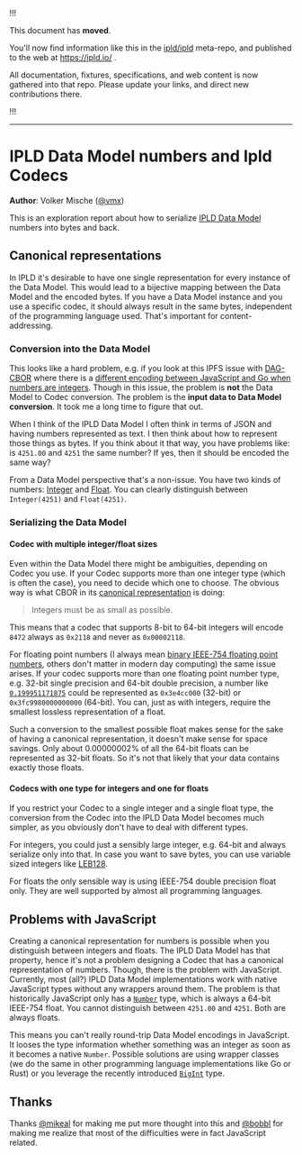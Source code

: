 
!!!

This document has **moved**.

You'll now find information like this in the [ipld/ipld](https://github.com/ipld/ipld/) meta-repo,
and published to the web at https://ipld.io/ .

All documentation, fixtures, specifications, and web content is now gathered into that repo.
Please update your links, and direct new contributions there.

!!!

----

IPLD Data Model numbers and Ipld Codecs
=======================================

**Author**: Volker Mische ([@vmx])

This is an exploration report about how to serialize [IPLD Data Model] numbers into bytes and back.


Canonical representations
-------------------------

In IPLD it's desirable to have one single representation for every instance of the Data Model. This would lead to a bijective mapping between the Data Model and the encoded bytes. If you have a Data Model instance and you use a specific codec, it should always result in the same bytes, independent of the programming language used. That's important for content-addressing.


### Conversion into the Data Model

This looks like a hard problem, e.g. if you look at this IPFS issue with [DAG-CBOR] where there is a [different encoding between JavaScript and Go when numbers are integers]. Though in this issue, the problem is **not** the Data Model to Codec conversion. The problem is the **input data to Data Model conversion**. It took me a long time to figure that out.

When I think of the IPLD Data Model I often think in terms of JSON and having numbers represented as text. I then think about how to represent those things as bytes. If you think about it that way, you have problems like: is `4251.00` and `4251` the same number? If yes, then it should be encoded the same way?

From a Data Model perspective that's a non-issue. You have two kinds of numbers: [Integer] and [Float]. You can clearly distinguish between `Integer(4251)` and `Float(4251)`.


### Serializing the Data Model


#### Codec with multiple integer/float sizes

Even within the Data Model there might be ambiguities, depending on Codec you use. If your Codec supports more than one integer type (which is often the case), you need to decide which one to choose. The obvious way is what CBOR in its [canonical representation] is doing:

> Integers must be as small as possible.

This means that a codec that supports 8-bit to 64-bit integers will encode `8472` always as `0x2118` and never as `0x00002118`.

For floating point numbers (I always mean [binary IEEE-754 floating point numbers], others don't matter in modern day computing) the same issue arises. If your codec supports more than one floating point number type, e.g. 32-bit single precision and 64-bit double precision, a number like [`0.199951171875`] could be represented as `0x3e4cc000` (32-bit) or `0x3fc9980000000000` (64-bit). You can, just as with integers, require the smallest lossless representation of a float.

Such a conversion to the smallest possible float makes sense for the sake of having a canonical representation, it doesn't make sense for space savings. Only about 0.00000002% of all the 64-bit floats can be represented as 32-bit floats. So it's not that likely that your data contains exactly those floats.


#### Codecs with one type for integers and one for floats

If you restrict your Codec to a single integer and a single float type, the conversion from the Codec into the IPLD Data Model becomes much simpler, as you obviously don't have to deal with different types.

For integers, you could just a sensibly large integer, e.g. 64-bit and always serialize only into that. In case you want to save bytes, you can use variable sized integers like [LEB128].

For floats the only sensible way is using IEEE-754 double precision float only. They are well supported by almost all programming languages.


Problems with JavaScript
------------------------

Creating a canonical representation for numbers is possible when you distinguish between integers and floats. The IPLD Data Model has that property, hence it's not a problem designing a Codec that has a canonical representation of numbers. Though, there is the problem with JavaScript. Currently, most (all?) IPLD Data Model implementations work with native JavaScript types without any wrappers around them. The problem is that historically JavaScript only has a [`Number`] type, which is always a 64-bit IEEE-754 float. You cannot distinguish between `4251.00` and `4251`. Both are always floats.

This means you can't really round-trip Data Model encodings in JavaScript. It looses the type information whether something was an integer as soon as it becomes a native `Number`. Possible solutions are using wrapper classes (we do the same in other programming language implementations like Go or Rust) or you leverage the recently introduced [`BigInt`] type.


Thanks
------

Thanks [@mikeal] for making me put more thought into this and [@bobbl] for making me realize that most of the difficulties were in fact JavaScript related.


[@vmx]: https://github.com/vmx
[IPLD Data Model]: https://specs.ipld.io/data-model-layer/data-model.html
[different encoding between JavaScript and Go when numbers are integers]: https://github.com/ipld/interface-ipld-format/issues/9#issuecomment-431029329
[converting from JSON to CBOR]: https://tools.ietf.org/html/rfc7049#section-4.2
[DAG-CBOR]: https://specs.ipld.io/block-layer/codecs/dag-cbor.html
[`0.199951171875`]: https://float.exposed/0x3e4cc000
[Integer]: https://specs.ipld.io/data-model-layer/data-model.html#integer-kind
[Float]: https://specs.ipld.io/data-model-layer/data-model.html#float-kind
[canonical representation]: https://tools.ietf.org/html/rfc7049#section-3.9
[LEB128]: https://en.wikipedia.org/wiki/LEB128
[binary IEEE-754 floating point numbers]: https://en.wikipedia.org/wiki/IEEE_754
[`Number`]: https://developer.mozilla.org/en-US/docs/Glossary/Number
[`BigInt`]: https://developer.mozilla.org/en-US/docs/Glossary/BigInt
[@mikeal]: https://github.com/mikeal
[@bobbl]: https://github.com/bobbl
